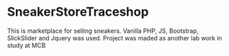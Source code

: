 # SneakerStoreTraceshop
 This is marketplace for selling sneakers. Vanilla PHP, JS, Bootstrap, SlickSlider and Jquery was used.
 Project was maded as another lab work in study at MCB
